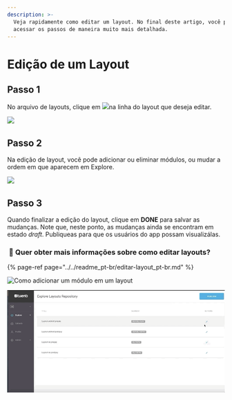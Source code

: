 ```yaml
---
description: >-
  Veja rapidamente como editar um layout. No final deste artigo, você pode
  acessar os passos de maneira muito mais detalhada.
---
```


# Edição de um Layout

## Passo 1

No arquivo de layouts, clique em ![](https://lh3.googleusercontent.com/bNEb9WmtigI5djZiebFGESRgVkNWR2lAA1fE0UggfTw2yLmEfpuyuTYne_1hASWK4sbe3xQhmlpbUBhnaNH8CJ3o7HZJuklYRYz1laLakujvuRLQKnuOChoqHQhXYihWAeLSNJsc)na linha do layout que deseja editar.

![](https://lh3.googleusercontent.com/okAri1S_DZ2AHeVBjAcOF2iAn5628_oMKhsDIg7YaR47aOy-EuKge_I_OeuFrcy3C32lOpafW7UFi-4-nZrL_9iX_q5GELgchwRanZmwNXzsDsd_hhl2GWCJHyxl6TkKlQd98wGp)

## Passo 2

Na edição de layout, você pode adicionar ou eliminar módulos, ou mudar a ordem em que aparecem em Explore.

![](https://lh5.googleusercontent.com/gWwM9p27GK00Y457q2K4hcX1FRJ6WCWR-UaMcO8ldQnDp1Tf2o0znYKWop9vvrR8RWM93mtg4SA8R0iAubGvr7uRmvk1XFZ9NHzm0LB7n8lFcXIwDH5kXAQhrHirPDNYWICSprlW)

## Passo 3

Quando finalizar a edição do layout, clique em **DONE** para salvar as mudanças. Note que, neste ponto, as mudanças ainda se encontram em estado _draft_. Publiqueas para que os usuários do app possam visualizálas.

### ​​ 🎯 Quer obter mais informações sobre como editar layouts?

{% page-ref page="../../readme\_pt-br/editar-layout\_pt-br.md" %}

![Como adicionar um m&#xF3;dulo em um layout](../../.gitbook/assets/edit_layouts.gif)

![Como mudar a posi&#xE7;&#xE3;o de um m&#xF3;dulo dentro de um layout](../../.gitbook/assets/move_layouts.gif)

